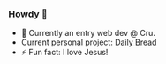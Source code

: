 ### Howdy 👋
- 🔭 Currently an entry web dev @ Cru.
- Current personal project: [Daily Bread](dailybread.love)
- ⚡ Fun fact: I love Jesus!
